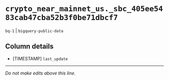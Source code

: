 # `crypto_near_mainnet_us._sbc_405ee5483cab47cba52b3f0be71dbcf7`
`bq-1` | `bigquery-public-data`

## Column details
* [TIMESTAMP] `last_update`

-------------------------------------------------------------------------------
*Do not make edits above this line.*
